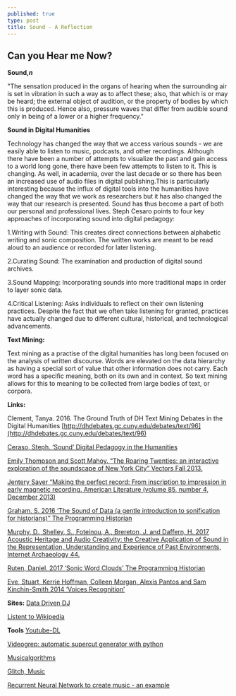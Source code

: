 ```yaml
---
published: true
type: post
title: Sound - A Reflection
---
```

## Can you Hear me Now?

**Sound,_n_**

"The sensation produced in the organs of hearing when the surrounding air is set in vibration in such a way as to affect these; also, that which is or may be heard; the external object of audition, or the property of bodies by which this is produced. Hence also, pressure waves that differ from audible sound only in being of a lower or a higher frequency."

**Sound in Digital Humanities**

Technology has changed the way that we access various sounds - we are easily able to listen to music, podcasts, and other recordings. Although there have been a number of attempts to visualize the past and gain access to a world long gone, there have been few attempts to listen to it. This is changing. As well, in academia, over the last decade or so there has been an increased use of audio files in digital publishing.This is particularly interesting because the influx of digital tools into the humanities have changed the way that we work as researchers but it has also changed the way that our research is presented. Sound has thus become a part of both our personal and professional lives. Steph Cesaro points to four key approaches of incorporating sound into digital pedagogy:

1.Writing with Sound: This creates direct connections between alphabetic writing and sonic composition. The written works are meant to be read aloud to an audience or recorded for later listening.

2.Curating Sound: The examination and production of digital sound archives. 

3.Sound Mapping: Incorporating sounds into more traditional maps in order to layer sonic data.

4.Critical Listening: Asks individuals to reflect on their own listening practices. Despite the fact that we often take listening for granted, practices have actually changed due to different cultural, historical, and technological advancements.

**Text Mining:**

Text mining as a practise of the digital humanities has long been focused on the analysis of written discourse. Words are elevated on the data hierarchy as having a special sort of value that other information does not carry. Each word has a specific meaning, both on its own and in context. So text mining allows for this to meaning to be collected from large bodies of text, or corpora.

**Links:**

Clement, Tanya. 2016. The Ground Truth of DH Text Mining Debates in the Digital Humanities [http://dhdebates.gc.cuny.edu/debates/text/96](http://dhdebates.gc.cuny.edu/debates/text/96)

[Ceraso, Steph. ‘Sound’ Digital Pedagogy in the Humanities](https://digitalpedagogy.mla.hcommons.org/keywords/sound/)

[Emily Thompson and Scott Mahoy. “The Roaring Twenties: an interactive exploration of the soundscape of New York City” Vectors Fall 2013.](http://vectors.usc.edu/projects/index.php?project=98&thread=AuthorsStatement)
 
[Jentery Sayer “Making the perfect record: From inscription to impression in early magnetic recording. American Literature (volume 85, number 4, December 2013)](http://scalar.usc.edu/maker/record/index)

[Graham, S. 2016 ‘The Sound of Data (a gentle introduction to sonification for historians)” The Programming Historian](https://programminghistorian.org/lessons/sonification) 

[Murphy, D., Shelley, S., Foteinou, A., Brereton, J. and Daffern, H. 2017 Acoustic Heritage and Audio Creativity: the Creative Application of Sound in the Representation, Understanding and Experience of Past Environments, Internet Archaeology 44.](https://doi.org/10.11141/ia.44.12)

[Ruten, Daniel. 2017 ‘Sonic Word Clouds’ The Programming Historian](https://programminghistorian.org/posts/sonic-word-clouds)

[Eve, Stuart, Kerrie Hoffman, Colleen Morgan, Alexis Pantos and Sam Kinchin-Smith 2014 ‘Voices Recognition’](http://www.heritagejam.org/jam-day-entries/2014/7/12/voices-recognition-stuart-eve-kerrie-hoffman-colleen-morgan-alexis-pantos-and-sam-kinchin-smith)

**Sites:**
[Data Driven DJ](https://datadrivendj.com/)

[Listent to Wikipedia](http://listen.hatnote.com/)

**Tools**
[Youtube-DL]( https://rg3.github.io/youtube-dl/)

[Videogrep: automatic supercut generator with python](http://lav.io/2014/06/videogrep-automatic-supercuts-with-python/)

[Musicalgorithms]( http://www.musicalgorithms.org/3.2/)

[Glitch, Music](https://glitch.com/music) 

[Recurrent Neural Network to create music - an example](https://electricarchaeology.ca/2016/02/18/mancis-the-poet-or-what-you-get-when-you-feed-cape-breton-fiddle-tunes-into-a-recurrent-neural-network/)

